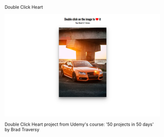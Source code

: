 Double Click Heart

![Design preview image for double click heart project](/images/preview.png)

Double Click Heart project from Udemy's course: '50 projects in 50 days' by Brad Traversy
